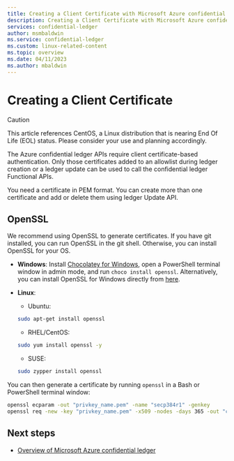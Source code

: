 ```yaml
---
title: Creating a Client Certificate with Microsoft Azure confidential ledger
description: Creating a Client Certificate with Microsoft Azure confidential ledger
services: confidential-ledger
author: msmbaldwin
ms.service: confidential-ledger
ms.custom: linux-related-content
ms.topic: overview
ms.date: 04/11/2023
ms.author: mbaldwin
---
```

# Creating a Client Certificate

> [!CAUTION]
> This article references CentOS, a Linux distribution that is nearing End Of Life (EOL) status. Please consider your use and planning accordingly.

The Azure confidential ledger APIs require client certificate-based authentication. Only those certificates added to an allowlist during ledger creation or a ledger update can be used to call the confidential ledger Functional APIs.

You need a certificate in PEM format. You can create more than one certificate and add or delete them using ledger Update API.

## OpenSSL

We recommend using OpenSSL to generate certificates. If you have git installed, you can run OpenSSL in the git shell. Otherwise, you can install OpenSSL for your OS.

- **Windows**: Install [Chocolatey for Windows](https://chocolatey.org/install), open a PowerShell terminal window in admin mode, and run `choco install openssl`. Alternatively, you can install OpenSSL for Windows directly from [here](http://gnuwin32.sourceforge.net/packages/openssl.htm).
- **Linux**:
  - Ubuntu:

  ```bash
  sudo apt-get install openssl
  ```

  - RHEL/CentOS:

  ```bash
  sudo yum install openssl -y
  ```

  - SUSE:

  ```bash
  sudo zypper install openssl
  ```

You can then generate a certificate by running `openssl` in a Bash or PowerShell terminal window:

```bash
openssl ecparam -out "privkey_name.pem" -name "secp384r1" -genkey
openssl req -new -key "privkey_name.pem" -x509 -nodes -days 365 -out "cert.pem" -"sha384" -subj=/CN="ACL Client Cert"
```

## Next steps

- [Overview of Microsoft Azure confidential ledger](overview.md)
